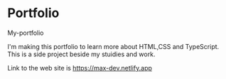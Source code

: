 # Portfolio
My-portfolio

I'm making this portfolio to learn more about HTML,CSS and TypeScript.
This is a side project beside my stuidies and work.

Link to the web site is https://max-dev.netlify.app
